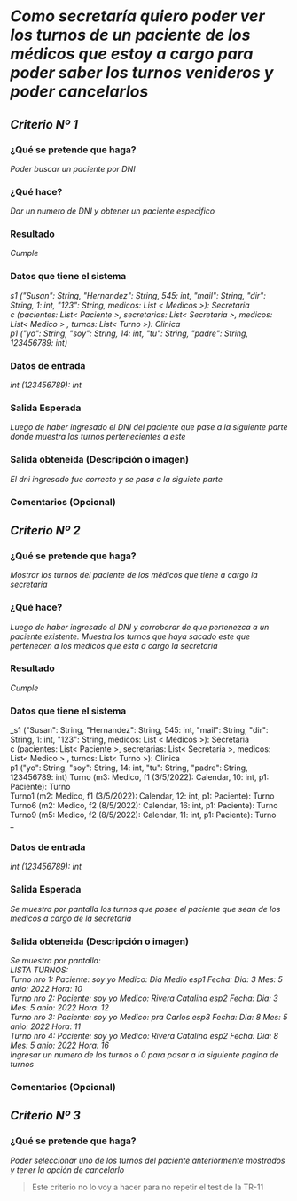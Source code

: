 # _Como secretaría quiero poder ver los turnos de un paciente de los médicos que estoy a cargo para poder saber los turnos venideros y poder cancelarlos_

## _Criterio Nº 1_

### ¿Qué se pretende que haga? 
_Poder buscar un paciente por DNI_ 

### ¿Qué hace?
_Dar un numero de DNI y obtener un paciente especifico_

### Resultado
_Cumple_

###  Datos que tiene el sistema
_s1 ("Susan": String, "Hernandez": String, 545: int, "mail": String, "dir": String, 1: int, "123": String, medicos: List < Medicos >): Secretaria  
c (pacientes: List< Paciente >, secretarias: List< Secretaria >, medicos: List< Medico > , turnos: List< Turno >): Clinica   
p1 ("yo": String, "soy": String, 14: int, "tu": String, "padre": String, 123456789: int)_

###  Datos de entrada 
_int (123456789): int_

###  Salida Esperada 
_Luego de haber ingresado el DNI del paciente que pase a la siguiente parte donde muestra los turnos pertenecientes a este_

###  Salida obteneida (Descripción o imagen) 
_El dni ingresado fue correcto y se pasa a la siguiete parte_

### Comentarios (Opcional)

## _Criterio Nº 2_

### ¿Qué se pretende que haga? 
_Mostrar los turnos del paciente de los médicos que tiene a cargo la secretaria_ 

### ¿Qué hace?
_Luego de haber ingresado el DNI y corroborar de que pertenezca a un paciente existente. Muestra los turnos que haya sacado este que pertenecen a los medicos que esta a cargo la secretaria_

### Resultado
_Cumple_

###  Datos que tiene el sistema
_s1 ("Susan": String, "Hernandez": String, 545: int, "mail": String, "dir": String, 1: int, "123": String, medicos: List < Medicos >): Secretaria  
c (pacientes: List< Paciente >, secretarias: List< Secretaria >, medicos: List< Medico > , turnos: List< Turno >): Clinica   
p1 ("yo": String, "soy": String, 14: int, "tu": String, "padre": String, 123456789: int)
Turno (m3: Medico, f1 (3/5/2022): Calendar, 10: int, p1: Paciente): Turno  
Turno1 (m2: Medico, f1 (3/5/2022): Calendar, 12: int, p1: Paciente): Turno  
Turno6 (m2: Medico, f2 (8/5/2022): Calendar, 16: int, p1: Paciente): Turno  
Turno9 (m5: Medico, f2 (8/5/2022): Calendar, 11: int, p1: Paciente): Turno  
_

###  Datos de entrada 
_int (123456789): int_

###  Salida Esperada 
_Se muestra por pantalla los turnos que posee el paciente que sean de los medicos a cargo de la secretaria_

###  Salida obteneida (Descripción o imagen) 
_Se muestra por pantalla:  
LISTA TURNOS:   
Turno nro  1:  Paciente: soy yo Medico: Dia Medio esp1 Fecha: Dia: 3 Mes: 5 anio: 2022 Hora: 10  
Turno nro  2:  Paciente: soy yo Medico: Rivera Catalina esp2 Fecha: Dia: 3 Mes: 5 anio: 2022 Hora: 12  
Turno nro  3:  Paciente: soy yo Medico: pra Carlos esp3 Fecha: Dia: 8 Mes: 5 anio: 2022 Hora: 11  
Turno nro  4:  Paciente: soy yo Medico: Rivera Catalina esp2 Fecha: Dia: 8 Mes: 5 anio: 2022 Hora: 16  
Ingresar un numero de los turnos o 0 para pasar a la siguiente pagina de turnos_

### Comentarios (Opcional)

## _Criterio Nº 3_

### ¿Qué se pretende que haga? 
_Poder seleccionar uno de los turnos del paciente anteriormente mostrados y tener la opción de cancelarlo_

> Este criterio no lo voy a hacer para no repetir el test de la TR-11